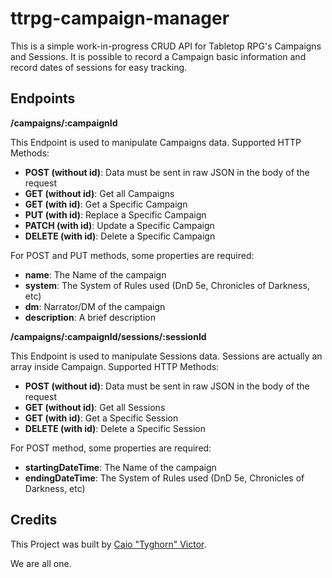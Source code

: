 <h1> ttrpg-campaign-manager </h1>

This is a simple work-in-progress CRUD API for Tabletop RPG's Campaigns and Sessions. It is possible to record a Campaign basic information and record dates of sessions for easy tracking.

<h2>Endpoints</h2>

<strong>/campaigns/:campaignId</strong>

This Endpoint is used to manipulate Campaigns data. Supported HTTP Methods:
<ul>
    <li><strong>POST (without id)</strong>: Data must be sent in raw JSON in the body of the request</li>
    <li><strong>GET (without id)</strong>: Get all Campaigns</li>
    <li><strong>GET (with id)</strong>: Get a Specific Campaign</li>
    <li><strong>PUT (with id)</strong>: Replace a Specific Campaign</li>
    <li><strong>PATCH (with id)</strong>: Update a Specific Campaign</li>
    <li><strong>DELETE (with id)</strong>: Delete a Specific Campaign</li>
</ul>

For POST and PUT methods, some properties are required:
<ul>
    <li><strong>name</strong>: The Name of the campaign</li>
    <li><strong>system</strong>: The System of Rules used (DnD 5e, Chronicles of Darkness, etc)</li>
    <li><strong>dm</strong>: Narrator/DM of the campaign</li>
    <li><strong>description</strong>: A brief description</li>
</ul>


<strong>/campaigns/:campaignId/sessions/:sessionId</strong>

This Endpoint is used to manipulate Sessions data. Sessions are actually an array inside Campaign. Supported HTTP Methods:

<ul>
    <li><strong>POST (without id)</strong>: Data must be sent in raw JSON in the body of the request</li>
    <li><strong>GET (without id)</strong>: Get all Sessions</li>
    <li><strong>GET (with id)</strong>: Get a Specific Session</li>
    <li><strong>DELETE (with id)</strong>: Delete a Specific Session</li>
</ul>

For POST method, some properties are required:
<ul>
    <li><strong>startingDateTime</strong>: The Name of the campaign</li>
    <li><strong>endingDateTime</strong>: The System of Rules used (DnD 5e, Chronicles of Darkness, etc)</li>
</ul>


<h2>Credits</h2>

This Project was built by [Caio "Tyghorn" Victor](https://github.com/CaioVictorMota).

We are all one.
